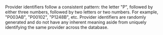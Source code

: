 Provider identifiers follow a consistent pattern: the letter "P", followed by either three numbers, followed by two letters or two numbers.
For example, "P003AB", "P00102", "P1248B", etc. Provider identifiers are randomly generated and do not have any inherent meaning aside from uniquely identifying the same provider across the database.